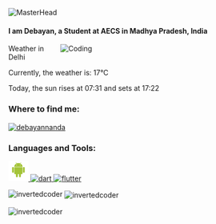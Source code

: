 ![MasterHead](https://images-wixmp-ed30a86b8c4ca887773594c2.wixmp.com/f/64631aa9-090d-4381-ae0d-478d2737d8b4/d6c7xbm-2a171048-5dcc-4dab-81ec-8db954977263.gif?token=eyJ0eXAiOiJKV1QiLCJhbGciOiJIUzI1NiJ9.eyJzdWIiOiJ1cm46YXBwOjdlMGQxODg5ODIyNjQzNzNhNWYwZDQxNWVhMGQyNmUwIiwiaXNzIjoidXJuOmFwcDo3ZTBkMTg4OTgyMjY0MzczYTVmMGQ0MTVlYTBkMjZlMCIsIm9iaiI6W1t7InBhdGgiOiJcL2ZcLzY0NjMxYWE5LTA5MGQtNDM4MS1hZTBkLTQ3OGQyNzM3ZDhiNFwvZDZjN3hibS0yYTE3MTA0OC01ZGNjLTRkYWItODFlYy04ZGI5NTQ5NzcyNjMuZ2lmIn1dXSwiYXVkIjpbInVybjpzZXJ2aWNlOmZpbGUuZG93bmxvYWQiXX0.pIc1tQpbnum3b4DbvYuYRWwwh5oTx6Z5RRpQw-WzxnE)
<h4 align="left">I am Debayan, a Student at AECS in Madhya Pradesh, India</h1>

<img align="right" alt="Coding" width="400" src="https://user-images.githubusercontent.com/74038190/212741999-016fddbd-617a-4448-8042-0ecf907aea25.gif">



Weather in Delhi

Currently, the weather is: 17°C

Today, the sun rises at 07:31 and sets at 17:22



<h3 align="left"> Where to find me:</h3>
<p align="left">
<a href="https://twitter.com/debayannanda" target="blank"><img align="center" src="https://raw.githubusercontent.com/rahuldkjain/github-profile-readme-generator/master/src/images/icons/Social/twitter.svg" alt="debayannanda" height="30" width="40" /></a>
</p>

<h3 align="left">Languages and Tools:</h3>
<p align="left"> <a href="https://developer.android.com" target="_blank" rel="noreferrer"> <img src="https://raw.githubusercontent.com/devicons/devicon/master/icons/android/android-original-wordmark.svg" alt="android" width="40" height="40"/> </a> <a href="https://dart.dev" target="_blank" rel="noreferrer"> <img src="https://www.vectorlogo.zone/logos/dartlang/dartlang-icon.svg" alt="dart" width="40" height="40"/> </a> <a href="https://flutter.dev" target="_blank" rel="noreferrer"> <img src="https://www.vectorlogo.zone/logos/flutterio/flutterio-icon.svg" alt="flutter" width="40" height="40"/> </a> </p>

<p><img align="left" src="https://github-readme-stats.vercel.app/api/top-langs?username=invertedcoder&show_icons=true&locale=en&layout=compact" alt="invertedcoder" /></p>

<p>&nbsp;<img align="center" src="https://github-readme-stats.vercel.app/api?username=invertedcoder&show_icons=true&locale=en" alt="invertedcoder" /></p>

<p><img align="center" src="https://github-readme-streak-stats.herokuapp.com/?user=invertedcoder&" alt="invertedcoder" /></p>


